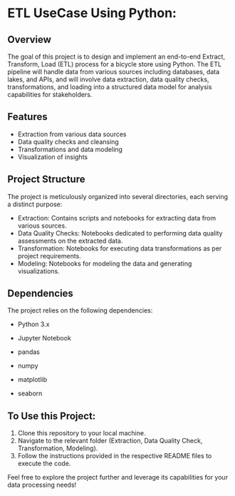 # ETL UseCase Using Python:

## Overview

The goal of this project is to design and implement an end-to-end Extract, Transform, Load (ETL) process for a bicycle store using Python. The ETL pipeline will handle data from various sources including databases, data lakes, and APIs, and will involve data extraction, data quality checks, transformations, and loading into a structured data model for analysis capabilities for stakeholders.

## Features

- Extraction from various data sources
- Data quality checks and cleansing
- Transformations and data modeling
- Visualization of insights

## Project Structure

The project is meticulously organized into several directories, each serving a distinct purpose:

- Extraction: Contains scripts and notebooks for extracting data from various sources.
- Data Quality Checks: Notebooks dedicated to performing data quality assessments on the extracted data.
- Transformation: Notebooks for executing data transformations as per project requirements.
- Modeling: Notebooks for modeling the data and generating visualizations.

## Dependencies

The project relies on the following dependencies: 

- Python 3.x

- Jupyter Notebook

- pandas

- numpy

- matplotlib

- seaborn

## To Use this Project:

1. Clone this repository to your local machine.
2. Navigate to the relevant folder (Extraction, Data Quality Check, Transformation, Modeling).
3. Follow the instructions provided in the respective README files to execute the code.

Feel free to explore the project further and leverage its capabilities for your data processing needs!

